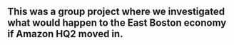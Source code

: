 ## This was a group project where we investigated what would happen to the East Boston economy if Amazon HQ2 moved in.
